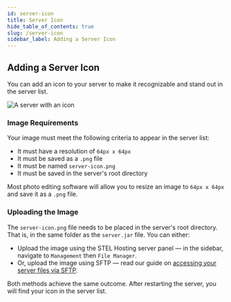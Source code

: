 ```yaml
---
id: server-icon
title: Server Icon
hide_table_of_contents: true
slug: /server-icon
sidebar_label: Adding a Server Icon
---
```

## Adding a Server Icon

You can add an icon to your server to make it recognizable and stand out in the server list.

![A server with an icon](/img/server-icon.png)

### Image Requirements

Your image must meet the following criteria to appear in the server list:

- It must have a resolution of `64px x 64px`
- It must be saved as a `.png` file
- It must be named `server-icon.png`
- It must be saved in the server's root directory

Most photo editing software will allow you to resize an image to `64px x 64px` and save it as a `.png` file.

### Uploading the Image

The `server-icon.png` file needs to be placed in the server's root directory. That is, in the same folder as the `server.jar` file. You can either:

- Upload the image using the STEL Hosting server panel — in the sidebar, navigate to `Management` then `File Manager`.
- Or, upload the image using SFTP — read our guide on [accessing your server files via SFTP](https://docs.stelhosting.com/sftp).

Both methods achieve the same outcome. After restarting the server, you will find your icon in the server list.
